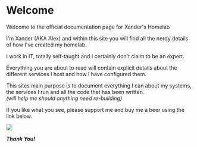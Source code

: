 # Welcome

Welcome to the official documentation page for Xander's Homelab

[](index.md)

I'm Xander (AKA Alex) and within this site you will find all the nerdy details of how I've created my homelab.

I work in IT, totally self-taught and I certainly don't claim to be an expert.  

Everything you are about to read will contain explicit details about the different services I host and how I have configured them.  

This sites main purpose is to document everything I can about my systems, the services I run and all the code that has been written.  
*(will help me should anything need re-building)*

If you like what you see, please support me and buy me a beer using the link below.

<a href="https://www.buymeacoffee.com/xanderlicious"><img src="https://img.buymeacoffee.com/button-api/?text=Buy me a beer&emoji=🍺&slug=xanderlicious&button_colour=BD5FFF&font_colour=ffffff&font_family=Bree&outline_colour=000000&coffee_colour=FFDD00" /></a>

***Thank You!***  